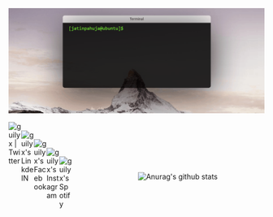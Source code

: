 ![](https://github.com/jatin-pahuja/jatin-pahuja/blob/master/screen(1).gif)

<a href="https://twitter.com/farziphotograph">
  <img align="left" alt="guilyx | Twitter" width="25px" src="https://image.flaticon.com/icons/svg/2111/2111703.svg" />
</a>
<br />  
<a href="https://www.linkedin.com/in/jatin-pahuja">
  <img align="left" alt="guilyx's LinkdeIN" width="25px" src="https://image.flaticon.com/icons/svg/2111/2111465.svg" /><br />
</a>

<a href="https://www.facebook.com/farziphotograph">
  <img align="left" alt="guilyx's Facebook" width="25px" src="https://image.flaticon.com/icons/svg/2111/2111342.svg" /><br />
</a>
<a href="https://www.instagram.com/farziphotographer">
  <img align="left" alt="guilyx's Instagram" width="25px" src="https://image.flaticon.com/icons/svg/2111/2111421.svg" /><br />
</a> 
<a href="https://open.spotify.com/user/0lbfk69k9ga49k1wjzvtoaefq?si=eDOWOLA1TnW20VInDO4_HA">
  <img align="left" alt="guilyx's Spotify" width="25px" src="https://image.flaticon.com/icons/svg/2111/2111627.svg" /><br />
</a> 

&nbsp; &nbsp; &nbsp; &nbsp; &nbsp; &nbsp; &nbsp; &nbsp; &nbsp; &nbsp; &nbsp; &nbsp; &nbsp; &nbsp; &nbsp; &nbsp; &nbsp;![Anurag's github stats](https://github-readme-stats.vercel.app/api?username=jatin-pahuja&theme=highcontrast&show_icons=true&hide=["stars"])  
